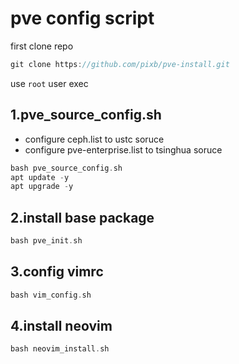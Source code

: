 # pve config script

first clone repo

```c
git clone https://github.com/pixb/pve-install.git
```

use `root` user exec

## 1.pve_source_config.sh

- configure ceph.list to ustc soruce
- configure pve-enterprise.list to tsinghua soruce

```c
bash pve_source_config.sh
apt update -y
apt upgrade -y
```
## 2.install base package

```c
bash pve_init.sh
```
## 3.config vimrc

```c
bash vim_config.sh
```

## 4.install neovim

```c
bash neovim_install.sh
```

